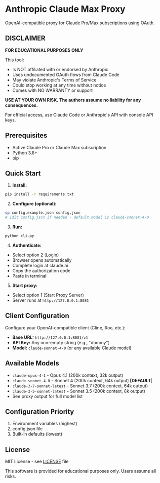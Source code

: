 # Anthropic Claude Max Proxy

OpenAI-compatible proxy for Claude Pro/Max subscriptions using OAuth.

## DISCLAIMER

**FOR EDUCATIONAL PURPOSES ONLY**

This tool:
- Is NOT affiliated with or endorsed by Anthropic
- Uses undocumented OAuth flows from Claude Code
- May violate Anthropic's Terms of Service
- Could stop working at any time without notice
- Comes with NO WARRANTY or support

**USE AT YOUR OWN RISK. The authors assume no liability for any consequences.**

For official access, use Claude Code or Anthropic's API with console API keys.

## Prerequisites

- Active Claude Pro or Claude Max subscription
- Python 3.8+
- pip

## Quick Start

1. **Install:**
```bash
pip install -r requirements.txt
```

2. **Configure (optional):**
```bash
cp config.example.json config.json
# Edit config.json if needed - default model is claude-sonnet-4-0
```

3. **Run:**
```bash
python cli.py
```

4. **Authenticate:**
- Select option 2 (Login)
- Browser opens automatically
- Complete login at claude.ai
- Copy the authorization code
- Paste in terminal

5. **Start proxy:**
- Select option 1 (Start Proxy Server)
- Server runs at `http://127.0.0.1:8081`

## Client Configuration

Configure your OpenAI-compatible client (Cline, Roo, etc.):

- **Base URL:** `http://127.0.0.1:8081/v1`
- **API Key:** Any non-empty string (e.g., "dummy")
- **Model:** `claude-sonnet-4-0` (or any available Claude model)

## Available Models

- `claude-opus-4-1` - Opus 4.1 (200k context, 32k output)
- `claude-sonnet-4-0` - Sonnet 4 (200k context, 64k output) **[DEFAULT]**
- `claude-3-7-sonnet-latest` - Sonnet 3.7 (200k context, 64k output)
- `claude-3-5-sonnet-latest` - Sonnet 3.5 (200k context, 8k output)
- See proxy output for full model list

## Configuration Priority

1. Environment variables (highest)
2. config.json file
3. Built-in defaults (lowest)

## License

MIT License - see [LICENSE](LICENSE) file

This software is provided for educational purposes only. Users assume all risks.